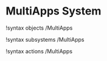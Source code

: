 <!-- MOOSE Documentation Stub: Remove this when content is added. -->

# MultiApps System
!syntax objects /MultiApps

!syntax subsystems /MultiApps

!syntax actions /MultiApps
